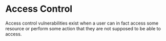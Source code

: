 # Access Control

Access control vulnerabilities exist when a user can in fact access some resource or perform some action that they are not supposed to be able to access.
